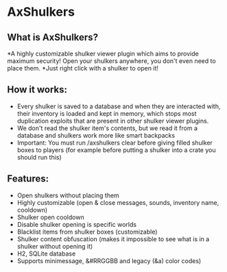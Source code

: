 # AxShulkers

## What is AxShulkers?

*A highly customizable shulker viewer plugin which aims to provide maximum security! Open your shulkers anywhere, you don't even need to place them.
*Just right click with a shulker to open it!

## How it works:
* Every shulker is saved to a database and when they are interacted with, their inventory is loaded and kept in memory, which stops most duplication exploits that are present in other shulker viewer plugins.
* We don't read the shulker item's contents, but we read it from a database and shulkers work more like smart backpacks
* Important: You must run /axshulkers clear before giving filled shulker boxes to players (for example before putting a shulker into a crate you should run this)

## Features:
* Open shulkers without placing them
* Highly customizable (open & close messages, sounds, inventory name, cooldown)
* Shulker open cooldown
* Disable shulker opening is specific worlds
* Blacklist items from shulker boxes (customizable)
* Shulker content obfuscation (makes it impossible to see what is in a shulker without opening it)
* H2, SQLite database
* Supports minimessage, &#RRGGBB and legacy (&a) color codes)